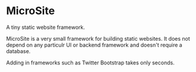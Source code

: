 MicroSite
=========

A tiny static website framework.

MicroSite is a very small framework for building static websites.  It does not depend on any particulr UI or backend framework and doesn't require a database.

Adding in frameworks such as Twitter Bootstrap takes only seconds.
